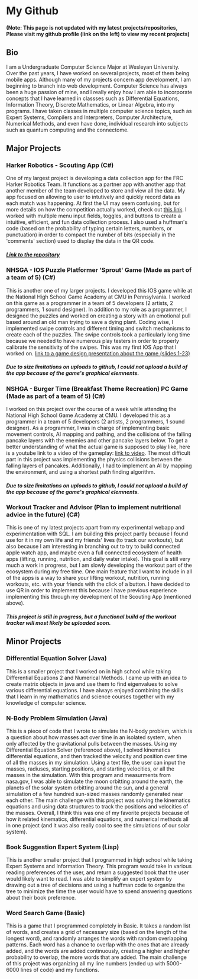 # My Github 
#### (Note: This page is not updated with my latest projects/repositories, Please visit my github profile (link on the left) to view my recent projects)
## Bio
I am a Undergraduate Computer Science Major at Wesleyan University. Over the past years, I have worked on several projects, most of them being mobile apps. Although many of my projects concern app development, I am beginning to branch into web development. Computer Science has always been a huge passion of mine, and I really enjoy how I am able to incorporate concepts that I have learned in classses such as Differential Equations, Information Theory, Discrete Mathematics, or Linear Algebra, into my programs. I have taken classes in multiple computer science topics, such as Expert Systems, Compilers and Interpreters, Computer Architecture, Numerical Methods, and even have done, individual research into subjects such as quantum computing and the connectome.

## Major Projects
### Harker Robotics - Scouting App (C#)
One of my largest project is developing a data collection app for the FRC Harker Robotics Team. It functions as a partner app with another app that another member of the team developed to store and view all the data. My app focused on allowing to user to intutively and quickly record data as each match was happening. At first the UI may seem confusing, but for more details on how the competition actually worked, check out [this link](https://www.youtube.com/watch?v=Mew6G_og-PI). I worked with multiple menu input fields, toggles, and buttons to create a intuitive, efficient, and fun data collection process. I also used a huffman's code (based on the probability of typing certain letters, numbers, or punctuation) in order to compact the number of bits (especially in the 'comments' section) used to display the data in the QR code.
##### [Link to the repository](https://github.com/CarlG0123/ScoutingApp)

### NHSGA - IOS Puzzle Platformer 'Sprout' Game (Made as part of a team of 5) (C#)
This is another one of my larger projects. I developed this IOS game while at the National High School Game Academy at CMU in Pennsylvania. I worked on this game as a programmer in a team of 5 developers (2 artists, 2 programmers, 1 sound designer). In addition to my role as a programmer, I designed the puzzles and worked on creating a story with an emotional pull based around an old man trying to save a dying plant. Coding wise, I implemented swipe controls and different timing and switch mechanisms to create each of the puzzles. The swipe controls took a particularly long time because we needed to have numerous play testers in order to properly calibrate the sensitivity of the swipes. This was my first IOS App that I worked on. [link to a game design presentation about the game (slides 1-23)](https://docs.google.com/presentation/d/1SRRU6e57lkHXHmNx9fqHIKU_V0NrCOda35T2U-ee1h4/edit?usp=sharing)
##### _Due to size limitations on uploads to github, I could not upload a build of the app because of the game's graphical elemnents._

### NSHGA - Burger Time (Breakfast Theme Recreation) PC Game (Made as part of a team of 5) (C#)
I worked on this project over the course of a week while attending the National High School Game Academy at CMU. I developed this as a programmer in a team of 5 developers (2 artists, 2 programmers, 1 sound designer). As a programmer, I was in charge of implementing basic movement controls, AI mapping and pathing, and the collisions of the falling pancake layers with the enemies and other pancake layers below. To get a better understanding of what the actual game is supposed to play like, here is a youtube link to a video of the gameplay: [link to video](https://www.youtube.com/watch?v=UZ2T6e4NObE). The most difficult part in this project was implementing the physics collisions between the falling layers of pancakes. Additionally, I had to implement an AI by mapping the environment, and using a shortest path finding algorithm.
##### _Due to size limitations on uploads to github, I could not upload a build of the app because of the game's graphical elemnents._

### Workout Tracker and Advisor (Plan to implement nutritional advice in the future) (C#)
This is one of my latest projects apart from my experimental webapp and experimentation with SQL. I am building this project partly because I found use for it in my own life and my friends' lives (to track our workouts), but also because I am interesting in branching out to try to build connected apple watch app, and maybe even a full connected ecosystem of health apps (lifting, running, nutrition, and daily water intake). This goal is still very much a work in progress, but I am slowly developing the workout part of the ecosystem during my free time. One main feature that I want to include in all of the apps is a way to share your lifting workout, nutrition, running workouts, etc. with your friends with the click of a button. I have decided to use QR in order to implement this because I have previous experience implementing this through my development of the Scouting App (mentioned above).
##### _This project is still in progress, but a functional build of the workout tracker will most likely be uploaded soon._

## Minor Projects
### Differential Equation Solver (Java)
This is a smaller project that I worked on in high school while taking Differential Equations 2 and Numerical Methods. I came up with an idea to create matrix objects in java and use them to find eigenvalues to solve various differential equations. I have always enjoyed combining the skills that I learn in my mathematics and science courses together with my knowledge of computer science.

### N-Body Problem Simulation (Java)
This is a piece of code that I wrote to simulate the N-body problem, which is a question about how masses act over time in an isolated system, when only affected by the gravitational pulls between the masses. Using my Differential Equation Solver (referenced above), I solved kinematics differential equations, and then tracked the velocity and position over time of all the masses in my simulation. Using a text file, the user can input the masses, radiuses, starting positions, and starting velocities, or all the masses in the simulation. With this program and measurments from nasa.gov, I was able to simulate the moon orbitting around the earth, the planets of the solar system orbitting around the sun, and a general simulation of a few hundred sun-sized masses randomly generated near each other. The main challenge with this project was solving the kinematics equations and using data structures to track the positions and velocities of the masses. Overall, I think this was one of my favorite projects because of how it related kinematics, differential equations, and numerical methods all in one project (and it was also really cool to see the simulations of our solar system).

### Book Suggestion Expert System (Lisp)
This is another smaller project that I programmed in high school while taking Expert Systems and Information Theory. This program would take in various reading preferences of the user, and return a suggested book that the user would likely want to read. I was able to simplify an expert system by drawing out a tree of decisions and using a huffman code to organize the tree to minimize the time the user would have to spend answering questions about their book preference.

### Word Search Game (Basic)
This is a game that I programmed completely in Basic. It takes a random list of words, and creates a grid of necessary size (based on the length of the longest word), and randomly arranges the words with random overlapping patterns. Each word has a chance to overlap with the ones that are already added, and the words are added continuously, creating a higher and higher probability to overlap, the more words that are added. The main challenge of this project was organizing all my line numbers (ended up with 5000-6000 lines of code) and my functions.
